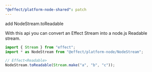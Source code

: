 ```yaml
---
"@effect/platform-node-shared": patch
---
```


add NodeStream.toReadable

With this api you can convert an Effect Stream into a node.js Readable stream.

```ts
import { Stream } from "effect";
import * as NodeStream from "@effect/platform-node/NodeStream";

// Effect<Readable>
NodeStream.toReadable(Stream.make("a", "b", "c"));
```
